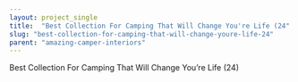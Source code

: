 ```yaml
---
layout: project_single
title:  "Best Collection For Camping That Will Change You're Life (24"
slug: "best-collection-for-camping-that-will-change-youre-life-24"
parent: "amazing-camper-interiors"
---
```

Best Collection For Camping That Will Change You’re Life (24)